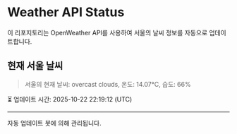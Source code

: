 
# Weather API Status

이 리포지토리는 OpenWeather API를 사용하여 서울의 날씨 정보를 자동으로 업데이트합니다.

## 현재 서울 날씨
> 서울의 현재 날씨: overcast clouds, 온도: 14.07°C, 습도: 66%

⏳ 업데이트 시간: 2025-10-22 22:19:12 (UTC)

---
자동 업데이트 봇에 의해 관리됩니다.
